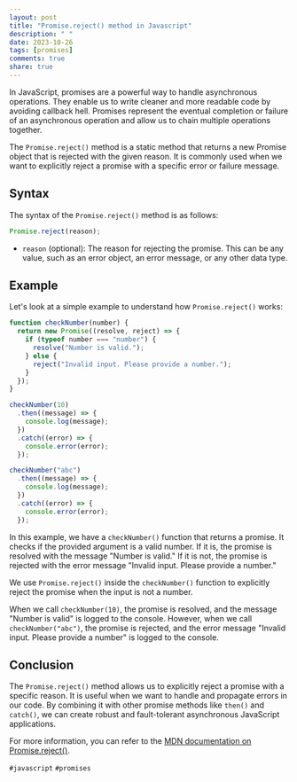 ```yaml
---
layout: post
title: "Promise.reject() method in Javascript"
description: " "
date: 2023-10-26
tags: [promises]
comments: true
share: true
---
```


In JavaScript, promises are a powerful way to handle asynchronous operations. They enable us to write cleaner and more readable code by avoiding callback hell. Promises represent the eventual completion or failure of an asynchronous operation and allow us to chain multiple operations together.

The `Promise.reject()` method is a static method that returns a new Promise object that is rejected with the given reason. It is commonly used when we want to explicitly reject a promise with a specific error or failure message.

## Syntax

The syntax of the `Promise.reject()` method is as follows:

```javascript
Promise.reject(reason);
```

- `reason` (optional): The reason for rejecting the promise. This can be any value, such as an error object, an error message, or any other data type.

## Example

Let's look at a simple example to understand how `Promise.reject()` works:

```javascript
function checkNumber(number) {
  return new Promise((resolve, reject) => {
    if (typeof number === "number") {
      resolve("Number is valid.");
    } else {
      reject("Invalid input. Please provide a number.");
    }
  });
}

checkNumber(10)
  .then((message) => {
    console.log(message);
  })
  .catch((error) => {
    console.error(error);
  });

checkNumber("abc")
  .then((message) => {
    console.log(message);
  })
  .catch((error) => {
    console.error(error);
  });
```

In this example, we have a `checkNumber()` function that returns a promise. It checks if the provided argument is a valid number. If it is, the promise is resolved with the message "Number is valid." If it is not, the promise is rejected with the error message "Invalid input. Please provide a number."

We use `Promise.reject()` inside the `checkNumber()` function to explicitly reject the promise when the input is not a number.

When we call `checkNumber(10)`, the promise is resolved, and the message "Number is valid" is logged to the console. However, when we call `checkNumber("abc")`, the promise is rejected, and the error message "Invalid input. Please provide a number" is logged to the console.

## Conclusion

The `Promise.reject()` method allows us to explicitly reject a promise with a specific reason. It is useful when we want to handle and propagate errors in our code. By combining it with other promise methods like `then()` and `catch()`, we can create robust and fault-tolerant asynchronous JavaScript applications.

For more information, you can refer to the [MDN documentation on Promise.reject()](https://developer.mozilla.org/en-US/docs/Web/JavaScript/Reference/Global_Objects/Promise/reject).

`#javascript` `#promises`